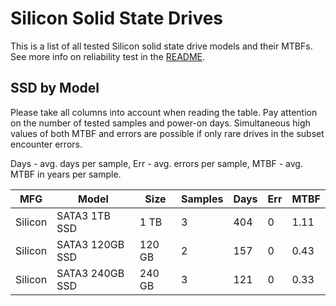 Silicon Solid State Drives
==========================

This is a list of all tested Silicon solid state drive models and their MTBFs. See
more info on reliability test in the [README](https://github.com/linuxhw/SMART).

SSD by Model
------------

Please take all columns into account when reading the table. Pay attention on the
number of tested samples and power-on days. Simultaneous high values of both MTBF
and errors are possible if only rare drives in the subset encounter errors.

Days - avg. days per sample,
Err  - avg. errors per sample,
MTBF - avg. MTBF in years per sample.

| MFG       | Model              | Size   | Samples | Days  | Err   | MTBF |
|-----------|--------------------|--------|---------|-------|-------|------|
| Silicon   | SATA3 1TB SSD      | 1 TB   | 3       | 404   | 0     | 1.11   |
| Silicon   | SATA3 120GB SSD    | 120 GB | 2       | 157   | 0     | 0.43   |
| Silicon   | SATA3 240GB SSD    | 240 GB | 3       | 121   | 0     | 0.33   |
